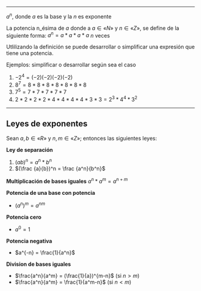 ***
$a^n$, donde $a$ es la base y la $n$ es exponente

La potencia n_ésima de $a$ donde a $a∈«N»$ y $n∈«Z»$, se define de la siguiente forma: $a^n = a*a*a*a$ $n$ veces

Utlilizando la definición se puede desarrollar o simplificar una expresión que tiene una potencia.

Ejemplos: simplificar o desarrollar según sea el caso

1.  $-2^4 = (-2)(-2)(-2)(-2)$
2.  $8^7 = 8*8*8*8*8*8*8$
3.  $7^5 = 7*7*7*7*7$
4.  $2*2*2*2*4*4*4*4*3*3 = 2^3*4^4*3^2$

---
## Leyes de exponentes

Sean $a,b∈«R»$ y $n,m∈«Z»$; entonces las siguientes leyes:

**Ley de separación** 
1. $(ab)^n = a^n * b^n$
2. $(\frac {a}{b})^n = \frac {a^n}{b^n}$

**Multiplicación de bases iguales** $a^n * a^m = a^{n+m}$

**Potencia de una base con potencia**

-   $(a^n)^m = a^{nm}$

**Potencia cero**

-   $a^0=1$

**Potencia negativa**

-   $a^{-n} = \frac{1}{a^n}$

**Division de bases iguales**

-   $\frac{a^n}{a^m} = (\frac{1}{a})^{m-n}$ (si $n>m$)
-   $\frac{a^n}{a^m} = \frac{1}{a^m-n}$ (si $n<m$)

